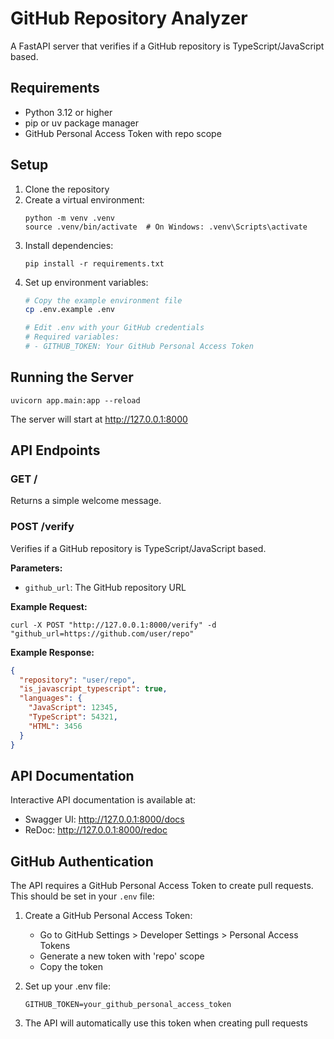 # GitHub Repository Analyzer

A FastAPI server that verifies if a GitHub repository is TypeScript/JavaScript based.

## Requirements

- Python 3.12 or higher
- pip or uv package manager
- GitHub Personal Access Token with repo scope

## Setup

1. Clone the repository
2. Create a virtual environment:
   ```
   python -m venv .venv
   source .venv/bin/activate  # On Windows: .venv\Scripts\activate
   ```
3. Install dependencies:
   ```
   pip install -r requirements.txt

4. Set up environment variables:
   ```bash
   # Copy the example environment file
   cp .env.example .env

   # Edit .env with your GitHub credentials
   # Required variables:
   # - GITHUB_TOKEN: Your GitHub Personal Access Token
   ```

## Running the Server

```
uvicorn app.main:app --reload
```

The server will start at http://127.0.0.1:8000

## API Endpoints

### GET /

Returns a simple welcome message.

### POST /verify

Verifies if a GitHub repository is TypeScript/JavaScript based.

**Parameters:**
- `github_url`: The GitHub repository URL

**Example Request:**
```
curl -X POST "http://127.0.0.1:8000/verify" -d "github_url=https://github.com/user/repo"
```

**Example Response:**
```json
{
  "repository": "user/repo",
  "is_javascript_typescript": true,
  "languages": {
    "JavaScript": 12345,
    "TypeScript": 54321,
    "HTML": 3456
  }
}
```

## API Documentation

Interactive API documentation is available at:
- Swagger UI: http://127.0.0.1:8000/docs
- ReDoc: http://127.0.0.1:8000/redoc

## GitHub Authentication

The API requires a GitHub Personal Access Token to create pull requests. This should be set in your `.env` file:

1. Create a GitHub Personal Access Token:
   - Go to GitHub Settings > Developer Settings > Personal Access Tokens
   - Generate a new token with 'repo' scope
   - Copy the token

2. Set up your .env file:
   ```env
   GITHUB_TOKEN=your_github_personal_access_token
   ```

3. The API will automatically use this token when creating pull requests 
